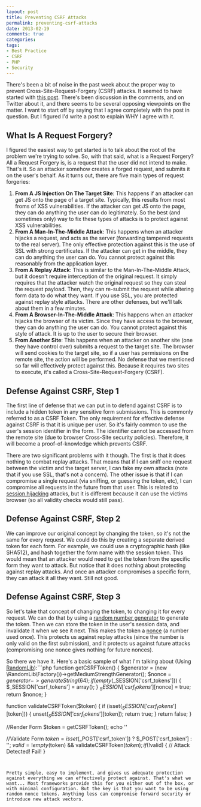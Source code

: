 ```yaml
---
layout: post
title: Preventing CSRF Attacks
permalink: preventing-csrf-attacks
date: 2013-02-19
comments: true
categories:
tags:
- Best Practice
- CSRF
- PHP
- Security
---
```


There's been a bit of noise in the past week about the proper way to prevent Cross-Site-Request-Forgery (CSRF) attacks. It seemed to have started with [this post](http://www.eschrade.com/page/generating-secure-cross-site-request-forgery-tokens-csrf/). There's been discussion in the comments, and on Twitter about it, and there seems to be several opposing viewpoints on the matter. I want to start off by saying that I agree completely with the post in question. But I figured I'd write a post to explain WHY I agree with it.
<!--more-->

## What Is A Request Forgery?


I figured the easiest way to get started is to talk about the root of the problem we're trying to solve. So, with that said, what is a Request Forgery? All a Request Forgery is, is a request that the user did not intend to make. That's it. So an attacker somehow creates a forged request, and submits it on the user's behalf. As it turns out, there are five main types of request forgeries:
 1. **From A JS Injection On The Target Site**: This happens if an attacker can get JS onto the page of a target site. Typically, this results from most froms of XSS vulnerabilities. If the attacker can get JS onto the page, they can do anything the user can do legitimately. So the best (and sometimes only) way to fix these types of attacks is to protect against XSS vulnerabilities.
 2. **From A Man-In-The-Middle Attack**: This happens when an attacker hijacks a request, and acts as the server (forwarding tampered requests to the real server). The only effective protection against this is the use of SSL with strong certificates. If the attacker can get in the middle, they can do anything the user can do. You cannot protect against this reasonably from the application layer.
 3. **From A Replay Attack**: This is similar to the Man-In-The-Middle Attack, but it doesn't require interception of the original request. It simply requires that the attacker watch the original request so they can steal the request payload. Then, they can re-submit the request while altering form data to do what they want. If you use SSL, you are protected against replay style attacks. There are other defenses, but we'll talk about them in a few minutes.
 4. **From A Browser-In-The-Middle Attack**: This happens when an attacker hijacks the browser of its victim. Since they have access to the browser, they can do anything the user can do. You cannot protect against this style of attack. It is up to the user to secure their browser.
 5. **From Another Site**: This happens when an attacker on another site (one they have control over) submits a request to the target site. The browser will send cookies to the target site, so if a user has permissions on the remote site, the action will be performed. No defense that we mentioned so far will effectively protect against this. Because it requires two sites to execute, it's called a Cross-Site-Request-Forgery (CSRF).


## Defense Against CSRF, Step 1


The first line of defense that we can put in to defend against CSRF is to include a hidden token in any sensitive form submissions. This is commonly referred to as a CSRF Token. The only requirement for effective defense against CSRF is that it is unique per user. So it's fairly common to use the user's session identifier in the form. The identifier cannot be accessed from the remote site (due to browser Cross-Site security policies). Therefore, it will become a proof-of-knowledge which prevents CSRF.

There are two significant problems with it though. The first is that it does nothing to combat replay attacks. That means that if I can sniff one request between the victim and the target server, I can fake my own attacks (note that if you use SSL, that's not a concern). The other issue is that if I can compromise a single request (via sniffing, or guessing the token, etc), I can compromise all requests in the future from that user. This is related to [session hijacking](http://en.wikipedia.org/wiki/Session_hijacking) attacks, but it is different because it can use the victims browser (so all validity checks would still pass).
## Defense Against CSRF, Step 2


We can improve our original concept by changing the token, so it's not the same for every request. We could do this by creating a separate derived token for each form. For example, we could use a cryptographic hash (like SHA512), and hash together the form name with the session token. This would mean that an attacker would need to get the token from the specific form they want to attack. But notice that it does nothing about protecting against replay attacks. And once an attacker compromises a specific form, they can attack it all they want. Still not good.
## Defense Against CSRF, Step 3


So let's take that concept of changing the token, to changing it for every request. We can do that by using a [random number generator](http://blog.ircmaxell.com/2011/07/random-number-generation-in-php.html) to generate the token. Then we can store the token in the user's session data, and invalidate it when we see it next. This makes the token a [nonce](http://en.wikipedia.org/wiki/Cryptographic_nonce) (a number used once). This protects us against replay attacks (since the number is only valid on the first submission), and it protects us against future attacks (compromising one nonce gives nothing for future nonces).

So there we have it. Here's a basic sample of what I'm talking about (Using [RandomLib](https://github.com/ircmaxell/RandomLib)):```php
function getCSRFToken() {
    $generator = (new \RandomLib\Factory())->getMediumStrengthGenerator();
    $nonce = $generator->generateString(64);
    if (empty($_SESSION['csrf_tokens'])) {
        $_SESSION['csrf_tokens'] = array();
    }
    $_SESSION['csrf_tokens'][$nonce] = true;
    return $nonce;
}

function validateCSRFToken($token) {
    if (isset($_SESSION['csrf_tokens'][$token])) {
        unset($_SESSION['csrf_tokens'][$token]);
        return true;
    }
    return false;
}

//Render Form
$token = getCSRFToken();
echo '<input type="hidden" name="csrf_token" value="' . $token . '"/>'

//Validate Form
$token = isset($_POST['csrf_token']) ? $_POST['csrf_token'] : '';
$valid = !empty($token) && validateCSRFToken($token);
if (!$valid) {
    // Attack Detected! Fail!
}

```


Pretty simple, easy to implement, and gives us adequate protection against everything we can effectively protect against. That's what we want... Most frameworks provide this for you either out of the box, or with minimal configuration. But the key is that you want to be using random nonce tokens. Anything less can compromise forward security or introduce new attack vectors.